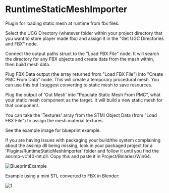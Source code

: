 # RuntimeStaticMeshImporter
 Plugin for loading static mesh at runtime from fbx files.

 Select the UCG Directory (whatever folder within your project directory that you want to store player made fbx) and assign it in the "Get UGC Directories and FBX" node.

 Connect the output paths struct to the "Load FBX File" node. It will search the directory for any FBX objects and create data from the mesh within, then build mesh data.

 Plug FBX Data output (the array returned from "Load FBX File") into "Create PMC From Data" node. This will create a temporary procedural mesh. You can use this but I suggest converting to static mesh to save resources.

 Plug the output of 'Out Mesh' into "Populate Static Mesh From PMC", what your static mesh component as the target. It will build a new static mesh for that component.

 You can take the 'Textures' array from the STMI Object Data (from "Load FBX File") to assign the mesh material textures.

See the example image for blueprint example.


If you are having issues with packaging your build/the system complaining about the assimp dll being missing, look in your packaged project for a 'Plugins/RuntimeStaticMeshImporter' folder and follow it until you find the assimp-vc140-mt.dll. 
Copy this and paste it in Project/Binaries/Win64. 


![BlueprintExample](https://github.com/RianeDev/RuntimeStaticMeshImporter/assets/42573189/e13f4074-e011-4267-8503-27ac17b1333a)


Example using a mini STL converted to FBX in Blender:

![1](https://github.com/RianeDev/RuntimeStaticMeshImporter/assets/42573189/b8c54f76-87b0-4e41-b4ec-51b18566d4fd)
